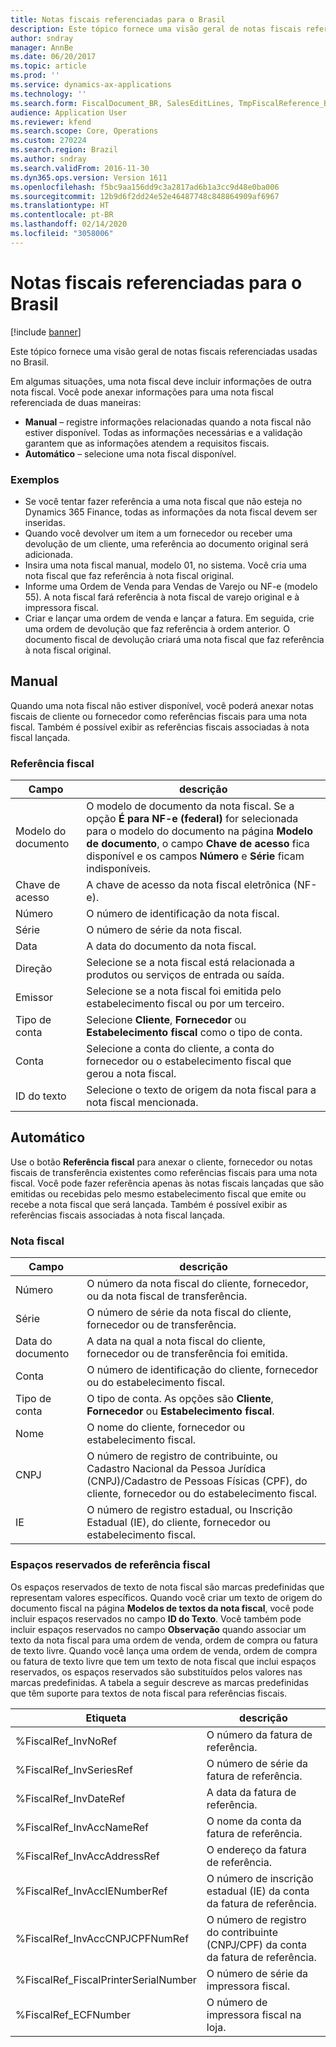 ```yaml
---
title: Notas fiscais referenciadas para o Brasil
description: Este tópico fornece uma visão geral de notas fiscais referenciadas usadas no Brasil.
author: sndray
manager: AnnBe
ms.date: 06/20/2017
ms.topic: article
ms.prod: ''
ms.service: dynamics-ax-applications
ms.technology: ''
ms.search.form: FiscalDocument_BR, SalesEditLines, TmpFiscalReference_BR
audience: Application User
ms.reviewer: kfend
ms.search.scope: Core, Operations
ms.custom: 270224
ms.search.region: Brazil
ms.author: sndray
ms.search.validFrom: 2016-11-30
ms.dyn365.ops.version: Version 1611
ms.openlocfilehash: f5bc9aa156dd9c3a2817ad6b1a3cc9d48e0ba006
ms.sourcegitcommit: 12b9d6f2dd24e52e46487748c848864909af6967
ms.translationtype: HT
ms.contentlocale: pt-BR
ms.lasthandoff: 02/14/2020
ms.locfileid: "3058006"
---
```

# <a name="referenced-fiscal-documents-for-brazil"></a>Notas fiscais referenciadas para o Brasil

[!include [banner](../includes/banner.md)]

Este tópico fornece uma visão geral de notas fiscais referenciadas usadas no Brasil.

Em algumas situações, uma nota fiscal deve incluir informações de outra nota fiscal. Você pode anexar informações para uma nota fiscal referenciada de duas maneiras:

-   **Manual** – registre informações relacionadas quando a nota fiscal não estiver disponível. Todas as informações necessárias e a validação garantem que as informações atendem a requisitos fiscais.
-   **Automático** – selecione uma nota fiscal disponível.

### <a name="examples"></a>Exemplos

-   Se você tentar fazer referência a uma nota fiscal que não esteja no Dynamics 365 Finance, todas as informações da nota fiscal devem ser inseridas.
-   Quando você devolver um item a um fornecedor ou receber uma devolução de um cliente, uma referência ao documento original será adicionada.
-   Insira uma nota fiscal manual, modelo 01, no sistema. Você cria uma nota fiscal que faz referência à nota fiscal original.
-   Informe uma Ordem de Venda para Vendas de Varejo ou NF-e (modelo 55). A nota fiscal fará referência à nota fiscal de varejo original e à impressora fiscal.
-   Criar e lançar uma ordem de venda e lançar a fatura. Em seguida, crie uma ordem de devolução que faz referência à ordem anterior. O documento fiscal de devolução criará uma nota fiscal que faz referência à nota fiscal original.

## <a name="manual"></a>Manual
Quando uma nota fiscal não estiver disponível, você poderá anexar notas fiscais de cliente ou fornecedor como referências fiscais para uma nota fiscal. Também é possível exibir as referências fiscais associadas à nota fiscal lançada.

### <a name="fiscal-reference"></a>Referência fiscal

| Campo          | descrição                                                                                                                                                                                                                                             |
|----------------|---------------------------------------------------------------------------------------------------------------------------------------------------------------------------------------------------------------------------------------------------------|
| Modelo do documento | O modelo de documento da nota fiscal. Se a opção **É para NF-e (federal)** for selecionada para o modelo do documento na página **Modelo de documento**, o campo **Chave de acesso** fica disponível e os campos **Número** e **Série** ficam indisponíveis. |
| Chave de acesso     | A chave de acesso da nota fiscal eletrônica (NF-e).                                                                                                                                                                                               |
| Número         | O número de identificação da nota fiscal.                                                                                                                                                                                                       |
| Série         | O número de série da nota fiscal.                                                                                                                                                                                                               |
| Data           | A data do documento da nota fiscal.                                                                                                                                                                                                               |
| Direção      | Selecione se a nota fiscal está relacionada a produtos ou serviços de entrada ou saída.                                                                                                                                                             |
| Emissor         | Selecione se a nota fiscal foi emitida pelo estabelecimento fiscal ou por um terceiro.                                                                                                                                                             |
| Tipo de conta   | Selecione **Cliente**, **Fornecedor** ou **Estabelecimento fiscal** como o tipo de conta.                                                                                                                                                                    |
| Conta        | Selecione a conta do cliente, a conta do fornecedor ou o estabelecimento fiscal que gerou a nota fiscal.                                                                                                                                                |
| ID do texto        | Selecione o texto de origem da nota fiscal para a nota fiscal mencionada.                                                                                                                                                                              |

## <a name="automatic"></a>Automático
Use o botão **Referência fiscal** para anexar o cliente, fornecedor ou notas fiscais de transferência existentes como referências fiscais para uma nota fiscal. Você pode fazer referência apenas às notas fiscais lançadas que são emitidas ou recebidas pelo mesmo estabelecimento fiscal que emite ou recebe a nota fiscal que será lançada. Também é possível exibir as referências fiscais associadas à nota fiscal lançada.

### <a name="fiscal-document"></a>Nota fiscal

| Campo         | descrição                                                                                                                                                           |
|---------------|-----------------------------------------------------------------------------------------------------------------------------------------------------------------------|
| Número        | O número da nota fiscal do cliente, fornecedor, ou da nota fiscal de transferência.                                                                                      |
| Série        | O número de série da nota fiscal do cliente, fornecedor ou de transferência.                                                                                               |
| Data do documento | A data na qual a nota fiscal do cliente, fornecedor ou de transferência foi emitida.                                                                                           |
| Conta       | O número de identificação do cliente, fornecedor ou do estabelecimento fiscal.                                                                                           |
| Tipo de conta  | O tipo de conta. As opções são **Cliente**, **Fornecedor** ou **Estabelecimento fiscal**.                                                                           |
| Nome          | O nome do cliente, fornecedor ou estabelecimento fiscal.                                                                                                            |
| CNPJ      | O número de registro de contribuinte, ou Cadastro Nacional da Pessoa Jurídica (CNPJ)/Cadastro de Pessoas Físicas (CPF), do cliente, fornecedor ou do estabelecimento fiscal. |
| IE            | O número de registro estadual, ou Inscrição Estadual (IE), do cliente, fornecedor ou estabelecimento fiscal.                                                          |

### <a name="fiscal-reference-placeholders"></a>Espaços reservados de referência fiscal

Os espaços reservados de texto de nota fiscal são marcas predefinidas que representam valores específicos. Quando você criar um texto de origem do documento fiscal na página **Modelos de textos da nota fiscal**, você pode incluir espaços reservados no campo **ID do Texto**. Você também pode incluir espaços reservados no campo **Observação** quando associar um texto da nota fiscal para uma ordem de venda, ordem de compra ou fatura de texto livre. Quando você lança uma ordem de venda, ordem de compra ou fatura de texto livre que tem um texto de nota fiscal que inclui espaços reservados, os espaços reservados são substituídos pelos valores nas marcas predefinidas. A tabela a seguir descreve as marcas predefinidas que têm suporte para textos de nota fiscal para referências fiscais.

| Etiqueta                                   | descrição                                                                   |
|---------------------------------------|-------------------------------------------------------------------------------|
| %FiscalRef\_InvNoRef                  | O número da fatura de referência.                                          |
| %FiscalRef\_InvSeriesRef              | O número de série da fatura de referência.                                   |
| %FiscalRef\_InvDateRef                | A data da fatura de referência.                                            |
| %FiscalRef\_InvAccNameRef             | O nome da conta da fatura de referência.                                   |
| %FiscalRef\_InvAccAddressRef          | O endereço da fatura de referência.                                        |
| %FiscalRef\_InvAccIENumberRef         | O número de inscrição estadual (IE) da conta da fatura de referência.          |
| %FiscalRef\_InvAccCNPJCPFNumRef       | O número de registro do contribuinte (CNPJ/CPF) da conta da fatura de referência. |
| %FiscalRef\_FiscalPrinterSerialNumber | O número de série da impressora fiscal.                                      |
| %FiscalRef\_ECFNumber                 | O número de impressora fiscal na loja.                                |





